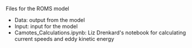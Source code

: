 Files for the ROMS model

* Data: output from the model
* Input: input for the model
* Camotes_Calculations.ipynb: Liz Drenkard's notebook for calculating current speeds and eddy kinetic energy
